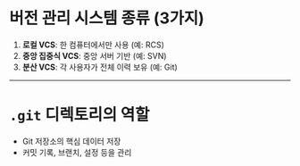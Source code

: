 # 버전 관리 시스템 종류 (3가지)

1. **로컬 VCS**: 한 컴퓨터에서만 사용 (예: RCS)
2. **중앙 집중식 VCS**: 중앙 서버 기반 (예: SVN)
3. **분산 VCS**: 각 사용자가 전체 이력 보유 (예: Git)

---

# `.git` 디렉토리의 역할

- Git 저장소의 핵심 데이터 저장
- 커밋 기록, 브랜치, 설정 등을 관리

